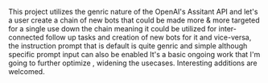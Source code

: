 This project utilizes the genric nature of the OpenAI's Assitant API and let's a user create a chain of new bots that could be made more & more targeted for a single use down the chain meaning it could be utilized for inter-connected follow up tasks and creation of new bots for it and vice-versa, the instruction prompt that is default is quite genric and simple although specific prompt input can also be enabled
It's a basic ongoing work that I'm going to further optimize , widening the usecases.
Interesting additions are welcomed.
